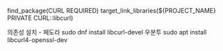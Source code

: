 

find_package(CURL REQUIRED)
target_link_libraries(${PROJECT_NAME} PRIVATE CURL::libcurl)


의존성 설치 - 페도라 sudo dnf install libcurl-devel
우분투 sudo apt install libcurl4-openssl-dev